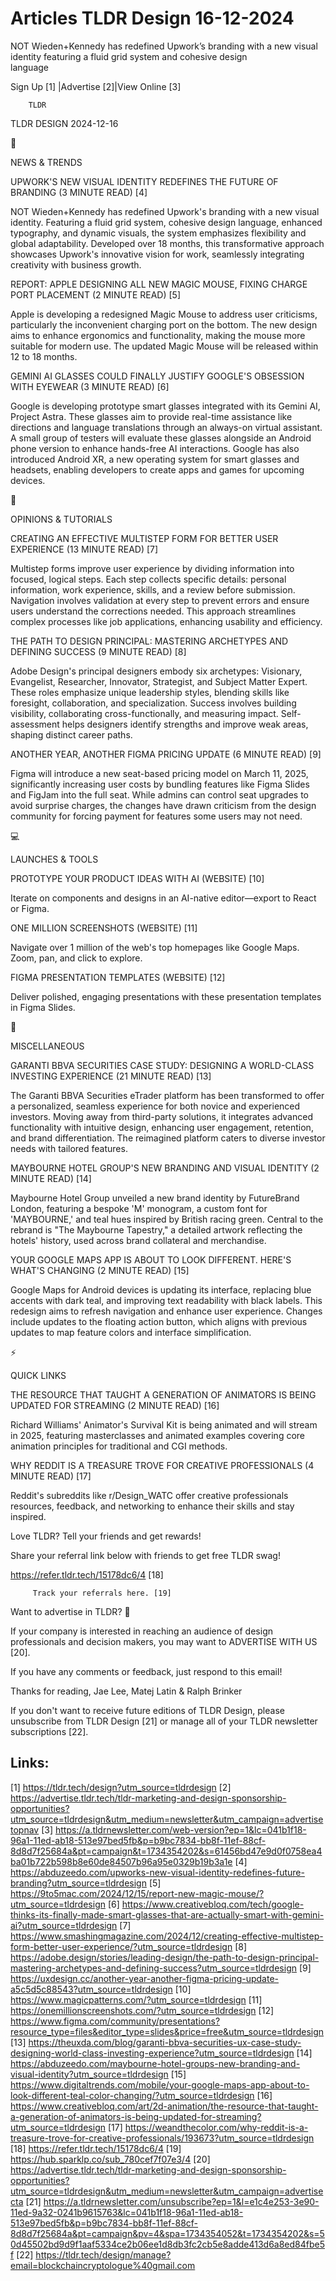 # Articles TLDR Design 16-12-2024

NOT Wieden+Kennedy has redefined Upwork’s branding with a new visual
identity featuring a fluid grid system and cohesive design
language ‌ ‌ ‌ ‌ ‌ ‌ ‌ ‌ ‌ ‌ ‌ ‌ ‌ ‌ ‌ ‌ ‌ ‌ ‌ ‌ ‌ ‌ ‌ ‌ ‌ ‌  ‌ ‌ ‌ ‌ ‌ ‌ ‌ ‌ ‌ ‌ ‌ ‌ ‌ ‌ ‌ ‌ ‌ ‌ ‌ ‌ ‌ ‌ ‌ ‌ ‌ ‌ 


 Sign Up [1] |Advertise [2]|View Online [3] 

		TLDR 

TLDR DESIGN 2024-12-16

📱 

NEWS & TRENDS

 UPWORK'S NEW VISUAL IDENTITY REDEFINES THE FUTURE OF BRANDING (3
MINUTE READ) [4] 

 NOT Wieden+Kennedy has redefined Upwork's branding with a new visual
identity. Featuring a fluid grid system, cohesive design language,
enhanced typography, and dynamic visuals, the system emphasizes
flexibility and global adaptability. Developed over 18 months, this
transformative approach showcases Upwork's innovative vision for work,
seamlessly integrating creativity with business growth. 

 REPORT: APPLE DESIGNING ALL NEW MAGIC MOUSE, FIXING CHARGE PORT
PLACEMENT (2 MINUTE READ) [5] 

 Apple is developing a redesigned Magic Mouse to address user
criticisms, particularly the inconvenient charging port on the bottom.
The new design aims to enhance ergonomics and functionality, making
the mouse more suitable for modern use. The updated Magic Mouse will
be released within 12 to 18 months. 

 GEMINI AI GLASSES COULD FINALLY JUSTIFY GOOGLE'S OBSESSION WITH
EYEWEAR (3 MINUTE READ) [6] 

 Google is developing prototype smart glasses integrated with its
Gemini AI, Project Astra. These glasses aim to provide real-time
assistance like directions and language translations through an
always-on virtual assistant. A small group of testers will evaluate
these glasses alongside an Android phone version to enhance hands-free
AI interactions. Google has also introduced Android XR, a new
operating system for smart glasses and headsets, enabling developers
to create apps and games for upcoming devices. 

🚀 

OPINIONS & TUTORIALS

 CREATING AN EFFECTIVE MULTISTEP FORM FOR BETTER USER EXPERIENCE (13
MINUTE READ) [7] 

 Multistep forms improve user experience by dividing information into
focused, logical steps. Each step collects specific details: personal
information, work experience, skills, and a review before submission.
Navigation involves validation at every step to prevent errors and
ensure users understand the corrections needed. This approach
streamlines complex processes like job applications, enhancing
usability and efficiency. 

 THE PATH TO DESIGN PRINCIPAL: MASTERING ARCHETYPES AND DEFINING
SUCCESS (9 MINUTE READ) [8] 

 Adobe Design's principal designers embody six archetypes: Visionary,
Evangelist, Researcher, Innovator, Strategist, and Subject Matter
Expert. These roles emphasize unique leadership styles, blending
skills like foresight, collaboration, and specialization. Success
involves building visibility, collaborating cross-functionally, and
measuring impact. Self-assessment helps designers identify strengths
and improve weak areas, shaping distinct career paths. 

 ANOTHER YEAR, ANOTHER FIGMA PRICING UPDATE (6 MINUTE READ) [9] 

 Figma will introduce a new seat-based pricing model on March 11,
2025, significantly increasing user costs by bundling features like
Figma Slides and FigJam into the full seat. While admins can control
seat upgrades to avoid surprise charges, the changes have drawn
criticism from the design community for forcing payment for features
some users may not need. 

💻 

LAUNCHES & TOOLS

 PROTOTYPE YOUR PRODUCT IDEAS WITH AI (WEBSITE) [10] 

 Iterate on components and designs in an AI-native editor—export to
React or Figma. 

 ONE MILLION SCREENSHOTS (WEBSITE) [11] 

 Navigate over 1 million of the web's top homepages like Google Maps.
Zoom, pan, and click to explore. 

 FIGMA PRESENTATION TEMPLATES (WEBSITE) [12] 

 Deliver polished, engaging presentations with these presentation
templates in Figma Slides. 

🎁 

MISCELLANEOUS

 GARANTI BBVA SECURITIES CASE STUDY: DESIGNING A WORLD-CLASS INVESTING
EXPERIENCE (21 MINUTE READ) [13] 

 The Garanti BBVA Securities eTrader platform has been transformed to
offer a personalized, seamless experience for both novice and
experienced investors. Moving away from third-party solutions, it
integrates advanced functionality with intuitive design, enhancing
user engagement, retention, and brand differentiation. The reimagined
platform caters to diverse investor needs with tailored features. 

 MAYBOURNE HOTEL GROUP'S NEW BRANDING AND VISUAL IDENTITY (2 MINUTE
READ) [14] 

 Maybourne Hotel Group unveiled a new brand identity by FutureBrand
London, featuring a bespoke 'M' monogram, a custom font for
'MAYBOURNE,' and teal hues inspired by British racing green. Central
to the rebrand is "The Maybourne Tapestry," a detailed artwork
reflecting the hotels' history, used across brand collateral and
merchandise. 

 YOUR GOOGLE MAPS APP IS ABOUT TO LOOK DIFFERENT. HERE'S WHAT'S
CHANGING (2 MINUTE READ) [15] 

 Google Maps for Android devices is updating its interface, replacing
blue accents with dark teal, and improving text readability with black
labels. This redesign aims to refresh navigation and enhance user
experience. Changes include updates to the floating action button,
which aligns with previous updates to map feature colors and interface
simplification. 

⚡ 

QUICK LINKS

 THE RESOURCE THAT TAUGHT A GENERATION OF ANIMATORS IS BEING UPDATED
FOR STREAMING (2 MINUTE READ) [16] 

 Richard Williams' Animator's Survival Kit is being animated and will
stream in 2025, featuring masterclasses and animated examples covering
core animation principles for traditional and CGI methods. 

 WHY REDDIT IS A TREASURE TROVE FOR CREATIVE PROFESSIONALS (4 MINUTE
READ) [17] 

 Reddit's subreddits like r/Design_WATC offer creative professionals
resources, feedback, and networking to enhance their skills and stay
inspired. 

Love TLDR? Tell your friends and get rewards!

 Share your referral link below with friends to get free TLDR swag! 

 https://refer.tldr.tech/15178dc6/4 [18] 

		 Track your referrals here. [19] 

Want to advertise in TLDR? 📰

 If your company is interested in reaching an audience of design
professionals and decision makers, you may want to ADVERTISE WITH US
[20]. 

 If you have any comments or feedback, just respond to this email! 

Thanks for reading, 
Jae Lee, Matej Latin & Ralph Brinker 

If you don't want to receive future editions of TLDR Design, please
unsubscribe from TLDR Design [21] or manage all of your TLDR
newsletter subscriptions [22]. 

 

Links:
------
[1] https://tldr.tech/design?utm_source=tldrdesign
[2] https://advertise.tldr.tech/tldr-marketing-and-design-sponsorship-opportunities?utm_source=tldrdesign&utm_medium=newsletter&utm_campaign=advertisetopnav
[3] https://a.tldrnewsletter.com/web-version?ep=1&lc=041b1f18-96a1-11ed-ab18-513e97bed5fb&p=b9bc7834-bb8f-11ef-88cf-8d8d7f25684a&pt=campaign&t=1734354202&s=61456bd47e9d0f0758ea4ba01b722b598b8e60de84507b96a95e0329b19b3a1e
[4] https://abduzeedo.com/upworks-new-visual-identity-redefines-future-branding?utm_source=tldrdesign
[5] https://9to5mac.com/2024/12/15/report-new-magic-mouse/?utm_source=tldrdesign
[6] https://www.creativebloq.com/tech/google-thinks-its-finally-made-smart-glasses-that-are-actually-smart-with-gemini-ai?utm_source=tldrdesign
[7] https://www.smashingmagazine.com/2024/12/creating-effective-multistep-form-better-user-experience/?utm_source=tldrdesign
[8] https://adobe.design/stories/leading-design/the-path-to-design-principal-mastering-archetypes-and-defining-success?utm_source=tldrdesign
[9] https://uxdesign.cc/another-year-another-figma-pricing-update-a5c5d5c88543?utm_source=tldrdesign
[10] https://www.magicpatterns.com/?utm_source=tldrdesign
[11] https://onemillionscreenshots.com/?utm_source=tldrdesign
[12] https://www.figma.com/community/presentations?resource_type=files&editor_type=slides&price=free&utm_source=tldrdesign
[13] https://theuxda.com/blog/garanti-bbva-securities-ux-case-study-designing-world-class-investing-experience?utm_source=tldrdesign
[14] https://abduzeedo.com/maybourne-hotel-groups-new-branding-and-visual-identity?utm_source=tldrdesign
[15] https://www.digitaltrends.com/mobile/your-google-maps-app-about-to-look-different-teal-color-changing/?utm_source=tldrdesign
[16] https://www.creativebloq.com/art/2d-animation/the-resource-that-taught-a-generation-of-animators-is-being-updated-for-streaming?utm_source=tldrdesign
[17] https://weandthecolor.com/why-reddit-is-a-treasure-trove-for-creative-professionals/193673?utm_source=tldrdesign
[18] https://refer.tldr.tech/15178dc6/4
[19] https://hub.sparklp.co/sub_780cef7f07e3/4
[20] https://advertise.tldr.tech/tldr-marketing-and-design-sponsorship-opportunities?utm_source=tldrdesign&utm_medium=newsletter&utm_campaign=advertisecta
[21] https://a.tldrnewsletter.com/unsubscribe?ep=1&l=e1c4e253-3e90-11ed-9a32-0241b9615763&lc=041b1f18-96a1-11ed-ab18-513e97bed5fb&p=b9bc7834-bb8f-11ef-88cf-8d8d7f25684a&pt=campaign&pv=4&spa=1734354052&t=1734354202&s=50d45502bd9d9f1aaf5334ce2b06ee1d8db3fc2cb5e8adde413d6a8ed84fbe5f
[22] https://tldr.tech/design/manage?email=blockchaincryptologue%40gmail.com